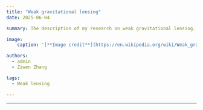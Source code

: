 ```yaml
---
title: "Weak gravitational lensing"
date: 2025-06-04

summary: The description of my research on weak gravitational lensing.

image:
    caption: '[**Image credit**](https://en.wikipedia.org/wiki/Weak_gravitational_lensing)'

authors:
  - admin
  - Ziwen Zhang

tags:
  - Weak lensing

---
```


<script defer src="https://cdn.commento.io/js/commento.js"></script>
<div id="commento"></div>

---
